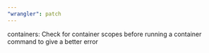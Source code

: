 ```yaml
---
"wrangler": patch
---
```


containers: Check for container scopes before running a container command to give a better error
